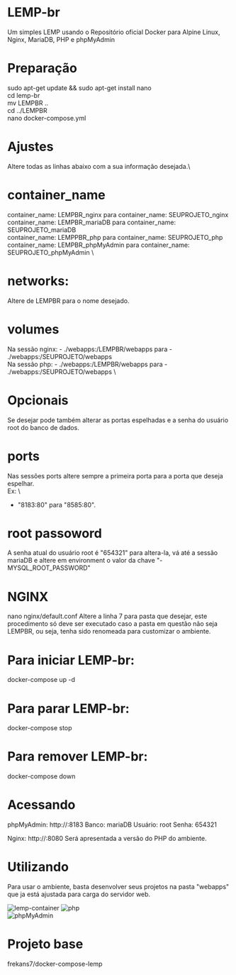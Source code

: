 # LEMP-br
 Um simples LEMP usando o Repositório oficial Docker para Alpine Linux, Nginx, MariaDB, PHP e phpMyAdmin

# Preparação
sudo apt-get update && sudo apt-get install nano \
cd lemp-br \
mv LEMPBR .. \
cd ../LEMPBR \
nano docker-compose.yml

# Ajustes
Altere todas as linhas abaixo com a sua informação desejada.\
# container_name
container_name: LEMPBR_nginx para container_name: SEUPROJETO_nginx \
container_name: LEMPBR_mariaDB para container_name: SEUPROJETO_mariaDB \
container_name: LEMPPBR_php para container_name: SEUPROJETO_php \
container_name: LEMPBR_phpMyAdmin para container_name: SEUPROJETO_phpMyAdmin \

# networks:
Altere de LEMPBR para o nome desejado.

# volumes
Na sessão nginx: - ./webapps:/LEMPBR/webapps para  - ./webapps:/SEUPROJETO/webapps \
Na sessão php: - ./webapps:/LEMPBR/webapps para - ./webapps:/SEUPROJETO/webapps \



# Opcionais
Se desejar pode também alterar as portas espelhadas e a senha do usuário root do banco de dados.

# ports
Nas sessões ports altere sempre a primeira porta para a porta que deseja espelhar. \
Ex: \
   - "8183:80" para "8585:80".
# root passoword
A senha atual do usuário root é "654321" para altera-la, vá até a sessão mariaDB e altere em environment o valor da chave "- MYSQL_ROOT_PASSWORD"

# NGINX
nano nginx/default.conf 
Altere a linha 7 para pasta que desejar, este procedimento só deve ser executado caso a pasta em questão não seja LEMPBR, ou seja, tenha sido renomeada para customizar o ambiente.

# Para iniciar LEMP-br:
docker-compose up -d

# Para parar LEMP-br:
docker-compose stop

# Para remover LEMP-br:
docker-compose down

# Acessando
phpMyAdmin: http://<ip ou nome do host>:8183
 Banco: mariaDB
 Usuário: root
 Senha: 654321
 
 Nginx: http://<ip ou nome do host>:8080
 Será apresentada a versão do PHP do ambiente.
 
 # Utilizando
 Para usar o ambiente, basta desenvolver seus projetos na pasta "webapps" que ja está ajustada para carga do servidor web.

![lemp-container](https://github.com/frekans7/docker-compose-lemp/blob/master/LEMP/code/img/LEMP.gif)
![php](https://github.com/serkan7/docker-compose-lemp/blob/master/LEMP/code/img/php.png)                                     
![phpMyAdmin](https://github.com/serkan7/docker-compose-lemp/blob/master/LEMP/code/img/phpMyAdmin.png)
# Projeto base
frekans7/docker-compose-lemp
 
